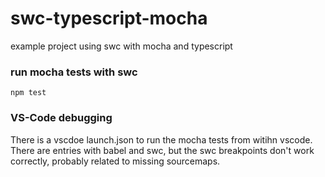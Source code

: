 # swc-typescript-mocha
example project using swc with mocha and typescript

### run mocha tests with swc
`npm test`

### VS-Code debugging
There is a vscdoe launch.json to run the mocha tests from witihn vscode.
There are entries with babel and swc, but the swc breakpoints don't work correctly, probably related to missing sourcemaps.
